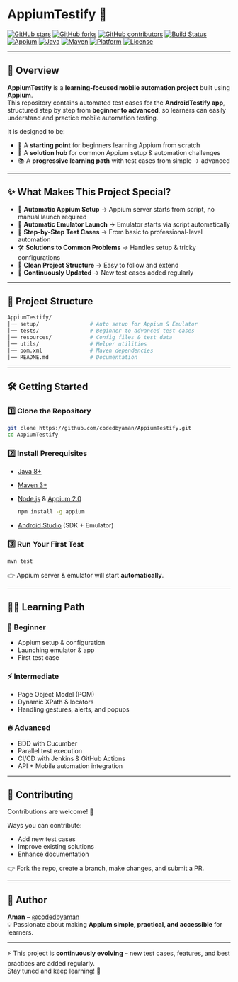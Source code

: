 # AppiumTestify 🚀  

[![GitHub stars](https://img.shields.io/github/stars/codedbyaman/AppiumTestify?style=social)](https://github.com/codedbyaman/AppiumTestify/stargazers)  [![GitHub forks](https://img.shields.io/github/forks/codedbyaman/AppiumTestify?style=social)](https://github.com/codedbyaman/AppiumTestify/network/members)  [![GitHub contributors](https://img.shields.io/github/contributors/codedbyaman/AppiumTestify)](https://github.com/codedbyaman/AppiumTestify/graphs/contributors)  [![Build Status](https://img.shields.io/badge/build-passing-brightgreen)]()  [![Appium](https://img.shields.io/badge/Appium-2.0-blue)](https://appium.io/)  [![Java](https://img.shields.io/badge/Java-8%2B-orange)](https://www.java.com/)  [![Maven](https://img.shields.io/badge/Maven-3%2B-red)](https://maven.apache.org/)  [![Platform](https://img.shields.io/badge/Platform-Android-green)]()  [![License](https://img.shields.io/badge/License-MIT-lightgrey)](#-license)  

---

## 📖 Overview  

**AppiumTestify** is a **learning-focused mobile automation project** built using **Appium**.  
This repository contains automated test cases for the **AndroidTestify app**, structured step by step from **beginner to advanced**, so learners can easily understand and practice mobile automation testing.  

It is designed to be:  
- 🎯 A **starting point** for beginners learning Appium from scratch  
- 🧩 A **solution hub** for common Appium setup & automation challenges  
- 📚 A **progressive learning path** with test cases from simple → advanced  

---

## ✨ What Makes This Project Special?  

- 🚀 **Automatic Appium Setup** → Appium server starts from script, no manual launch required  
- 📱 **Automatic Emulator Launch** → Emulator starts via script automatically  
- 🧩 **Step-by-Step Test Cases** → From basic to professional-level automation  
- 🛠 **Solutions to Common Problems** → Handles setup & tricky configurations  
- 📂 **Clean Project Structure** → Easy to follow and extend  
- 🔄 **Continuously Updated** → New test cases added regularly  

---

## 📂 Project Structure  

```bash
AppiumTestify/
│── setup/                # Auto setup for Appium & Emulator
│── tests/                # Beginner to advanced test cases
│── resources/            # Config files & test data
│── utils/                # Helper utilities
│── pom.xml               # Maven dependencies
│── README.md             # Documentation
```

---

## 🛠 Getting Started  

### 1️⃣ Clone the Repository  
```bash
git clone https://github.com/codedbyaman/AppiumTestify.git
cd AppiumTestify
```

### 2️⃣ Install Prerequisites  
- [Java 8+](https://www.java.com/)  
- [Maven 3+](https://maven.apache.org/)  
- [Node.js](https://nodejs.org/) & [Appium 2.0](https://appium.io/)
  
  ```bash
  npm install -g appium
  ```  
- [Android Studio](https://developer.android.com/studio) (SDK + Emulator)  

### 3️⃣ Run Your First Test  
```bash
mvn test
```

👉 Appium server & emulator will start **automatically**.  

---

## 🧑‍💻 Learning Path  

### 🔰 Beginner  
- Appium setup & configuration  
- Launching emulator & app  
- First test case  

### ⚡ Intermediate  
- Page Object Model (POM)  
- Dynamic XPath & locators  
- Handling gestures, alerts, and popups  

### 🔥 Advanced  
- BDD with Cucumber  
- Parallel test execution  
- CI/CD with Jenkins & GitHub Actions  
- API + Mobile automation integration  

---

## 🤝 Contributing  

Contributions are welcome! 🚀  

Ways you can contribute:  
- Add new test cases  
- Improve existing solutions  
- Enhance documentation  

👉 Fork the repo, create a branch, make changes, and submit a PR.  

---

## 👤 Author  

**Aman** – [@codedbyaman](https://github.com/codedbyaman)  
💡 Passionate about making **Appium simple, practical, and accessible** for learners.  

---

⚡ This project is **continuously evolving** – new test cases, features, and best practices are added regularly.  
Stay tuned and keep learning! 🚀  
